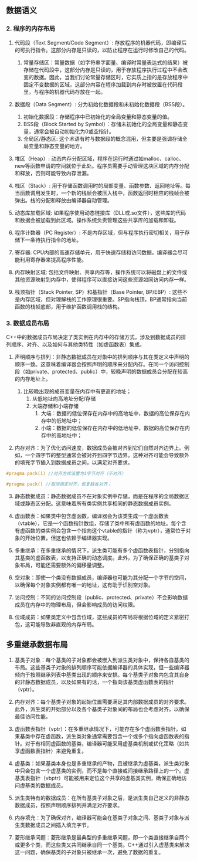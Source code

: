 ## 数据语义

### 2. 程序的内存布局
1. 代码段（Text Segment/Code Segment）:
   存放程序的机器代码，即编译后的可执行指令。这部分内存是只读的，以防止程序在运行时修改自己的代码。
   1. 常量存储区：常量数据（如字符串字面量、编译时常量表达式的结果）被存储在代码段中，这部分内存是只读的，用于存放程序执行过程中不会改变的数据。因此，当我们讨论常量存储区时，它实质上指的是存放程序中固定不变数据的区域，这部分内容在程序加载到内存时被放置在代码段里，与程序的机器代码存放在一起。

2. 数据段（Data Segment）:
   分为初始化数据段和未初始化数据段（BSS段）。
   1. 初始化数据段：存储程序中已初始化的全局变量和静态变量的值。
   2. BSS段（Block Started by Symbol）：存储未初始化的全局变量和静态变量，通常会被自动初始化为0或空指针。
   3. 全局区/静态区:
   这个术语有时与数据段的概念混用，但主要是强调存储全局变量和静态变量的地方。

3. 堆区（Heap）:
   动态内存分配区域，程序在运行时通过如malloc、calloc、new等函数申请的空间就位于此处。程序员需要手动管理这块区域的内存分配和释放，否则可能导致内存泄漏。

4. 栈区（Stack）:
   用于存储函数调用时的局部变量、函数参数、返回地址等。每当函数调用发生时，一个新的栈帧会被压入栈中，函数返回时相应的栈帧会被弹出。栈的分配和释放由编译器自动管理。

5. 动态库加载区域:
   如果程序使用动态链接库（DLL或.so文件），这些库的代码和数据会被加载到此区域。操作系统负责管理这些共享库的加载和卸载。

6. 程序计数器（PC Register）:
   不是内存区域，但与程序执行密切相关，用于存储下一条待执行指令的地址。

7. 寄存器:
   CPU内部的高速存储单元，用于快速存储和访问数据。编译器会尽可能利用寄存器来提高程序性能。

8. 内存映射区域:
   包括文件映射、共享内存等，操作系统可以将磁盘上的文件或其他资源映射到内存中，使得程序可以直接访问这些资源如同访问内存一样。

9. 栈顶指针（Stack Pointer, SP）和基指针（Base Pointer, BP/EBP）:
   这些不是内存区域，但对理解栈的工作原理很重要。SP指向栈顶，BP通常指向当前函数的栈帧底部，用于维护函数调用栈的结构。

### 3. 数据成员布局
C++中的数据成员布局决定了类实例在内存中的存储方式，涉及到数据成员的排列顺序、对齐、以及如何与其他类特性（如虚函数表）集成。
1. 声明顺序与排列：非静态数据成员在对象中的排列顺序与其在类定义中声明的顺序一致。这意味着编译器会按照声明的顺序来分配内存。在同一个访问控制段（如private、protected、public）中，较晚声明的数据成员会分配在较高的内存地址上。
   1. 比较晚出现的成员变量在内存中有更高的地址；
      1. 从低地址向高地址分配/存储
      2. 大端存储和小端存储
         1. 大端：数据的低位保存在内存中的高地址中，数据的高位保存在内存中的低地址中；
         2. 小端：数据的低位保存在内存中的低地址中，数据的高位保存在内存中的高地址中；

2. 内存对齐：为了优化访问速度，数据成员会被对齐到它们自然对齐边界上。例如，一个四字节的整型通常会被对齐到四字节边界。这种对齐可能会导致额外的填充字节插入到数据成员之间，以满足对齐要求。
```cpp
#pragma pack(1) //对齐方式设置为1字节对齐（不对齐）

#pragma pack() //取消指定对齐，恢复缺省对齐；
```

3. 静态数据成员：静态数据成员不在对象实例中存储，而是在程序的全局数据区域或静态区分配。这意味着所有类实例共享相同的静态数据成员实例。

4. 虚函数表：如果类中包含虚函数，编译器会为该类生成一个虚函数表（vtable），它是一个函数指针数组，存储了类中所有虚函数的地址。每个含有虚函数的类实例会包含一个指向这个vtable的指针（称为vptr），通常位于对象的开始位置，但这也依赖于编译器实现。

5. 多重继承：在多重继承的情况下，派生类可能有多个虚函数表指针，分别指向其基类的虚函数表，以支持正确的动态调度。此外，为了确保正确的基类子对象布局，可能还需要额外的偏移量调整。

6. 空对象：即使一个类没有数据成员，编译器也可能为其分配一个字节的空间，以确保每个对象实例都有唯一的地址，这有助于识别空对象。

7. 访问控制：不同的访问控制段（public、protected、private）不会影响数据成员在内存中的物理布局，但会影响成员的访问权限。

8. 位域成员：如果类定义中包含位域，这些成员的布局将根据位域的定义紧密打包，这可能导致非直观的内存布局。

## 多重继承数据布局
1. 基类子对象：每个基类的子对象都会被嵌入到派生类对象中，保持各自基类的布局。这些基类子对象的排列顺序可能依据编译器的具体实现，但一些编译器倾向于按照继承列表中基类出现的顺序来安排。每个基类子对象内包含其自身的非静态数据成员，以及如果有的话，一个指向该基类虚函数表的指针（vptr）。

2. 内存对齐：每个基类子对象的起始位置需要满足其内部数据成员的对齐要求。此外，派生类的开始部分以及各个基类子对象间的布局也会考虑对齐，以确保最佳访问性能。

3. 虚函数表指针（vptr）：在多重继承情况下，可能存在多个虚函数表指针。如果基类中存在虚函数，派生类对象通常需要包含一个或多个指向虚函数表的指针。对于有相同虚函数的基类，编译器可能采用虚基类机制或优化策略（如共享虚函数表指针）来避免重复。

4. 虚基类：如果基类本身也是多重继承的产物，且被继承为虚基类，派生类对象中只会包含一个虚基类的实例，而不是每个直接或间接继承路径上的一个。虚基类表指针（vbptr）可能被用来定位这个共享的虚基类实例，确保正确地访问虚基类的数据成员。

5. 派生类特有的数据成员：在所有基类子对象之后，是派生类自己定义的非静态数据成员，按照声明顺序排列并满足对齐要求。

6. 内存填充：为了确保对齐，编译器可能会在基类子对象之间、基类子对象与派生类数据成员之间插入填充字节。

7. 菱形继承问题：菱形继承是最典型的多重继承问题，即一个类直接继承自两个或更多个类，而这些类又共同继承自同一个基类。C++通过引入虚基类来解决这一问题，确保基类的子对象只被继承一次，避免了数据的重复。
